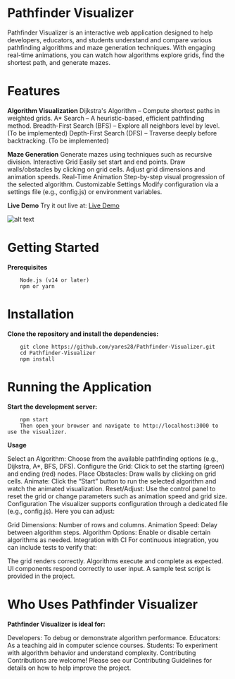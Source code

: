 # Pathfinder Visualizer


Pathfinder Visualizer is an interactive web application designed to help developers, educators, and students understand and compare various pathfinding algorithms and maze generation techniques. With engaging real-time animations, you can watch how algorithms explore grids, find the shortest path, and generate mazes.


# Features

**Algorithm Visualization**
Dijkstra's Algorithm – Compute shortest paths in weighted grids.
A* Search – A heuristic-based, efficient pathfinding method.
Breadth-First Search (BFS) – Explore all neighbors level by level. (To be implemented)
Depth-First Search (DFS) – Traverse deeply before backtracking. (To be implemented)

**Maze Generation**
Generate mazes using techniques such as recursive division.
Interactive Grid
Easily set start and end points.
Draw walls/obstacles by clicking on grid cells.
Adjust grid dimensions and animation speeds.
Real-Time Animation
Step-by-step visual progression of the selected algorithm.
Customizable Settings
Modify configuration via a settings file (e.g., config.js) or environment variables.

**Live Demo**
Try it out live at: [Live Demo](https://pathfinder-visualizer-iota.vercel.app/)

![alt text](https://github.com/user-attachments/assets/03c05fd4-8bae-41ed-9a24-1286e24f9127)


# Getting Started

**Prerequisites**

        Node.js (v14 or later)
        npm or yarn

# Installation

**Clone the repository and install the dependencies:**

        git clone https://github.com/yares28/Pathfinder-Visualizer.git
        cd Pathfinder-Visualizer
        npm install

# Running the Application

**Start the development server:**

        npm start
        Then open your browser and navigate to http://localhost:3000 to use the visualizer.

**Usage**

Select an Algorithm: Choose from the available pathfinding options (e.g., Dijkstra, A*, BFS, DFS).
Configure the Grid: Click to set the starting (green) and ending (red) nodes.
Place Obstacles: Draw walls by clicking on grid cells.
Animate: Click the “Start” button to run the selected algorithm and watch the animated visualization.
Reset/Adjust: Use the control panel to reset the grid or change parameters such as animation speed and grid size.
Configuration
The visualizer supports configuration through a dedicated file (e.g., config.js). Here you can adjust:

Grid Dimensions: Number of rows and columns.
Animation Speed: Delay between algorithm steps.
Algorithm Options: Enable or disable certain algorithms as needed.
Integration with CI
For continuous integration, you can include tests to verify that:

The grid renders correctly.
Algorithms execute and complete as expected.
UI components respond correctly to user input.
A sample test script is provided in the project.

# Who Uses Pathfinder Visualizer

**Pathfinder Visualizer is ideal for:**

Developers: To debug or demonstrate algorithm performance.
Educators: As a teaching aid in computer science courses.
Students: To experiment with algorithm behavior and understand complexity.
Contributing
Contributions are welcome! Please see our Contributing Guidelines for details on how to help improve the project.

